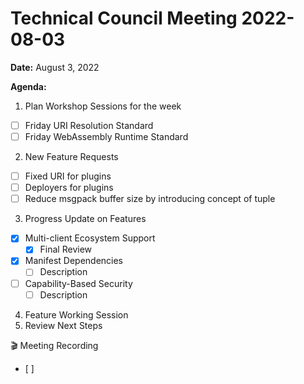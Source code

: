 Technical Council Meeting 2022-08-03
===

**Date:** August 3, 2022

**Agenda:**
1. Plan Workshop Sessions for the week
- [ ] Friday URI Resolution Standard
- [ ] Friday WebAssembly Runtime Standard
2. New Feature Requests
- [ ] Fixed URI for plugins
- [ ] Deployers for plugins
- [ ] Reduce msgpack buffer size by introducing concept of tuple
3. Progress Update on Features
- [x] Multi-client Ecosystem Support
   - [x] Final Review 
- [x] Manifest Dependencies
   - [ ]   Description
- [ ] Capability-Based Security
   - [ ] Description     
4. Feature Working Session
5. Review Next Steps 


:clapper: Meeting Recording 
- [ ] 
